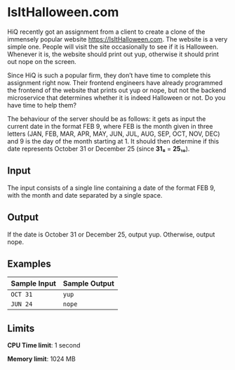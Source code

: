 # IsItHalloween.com

HiQ recently got an assignment from a client to create a clone of the immensely popular website https://IsItHalloween.com. The website is a very simple one. People will visit the site occasionally to see if it is Halloween. Whenever it is, the website should print out yup, otherwise it should print out nope on the screen.

Since HiQ is such a popular firm, they don’t have time to complete this assignment right now. Their frontend engineers have already programmed the frontend of the website that prints out yup or nope, but not the backend microservice that determines whether it is indeed Halloween or not. Do you have time to help them?

The behaviour of the server should be as follows: it gets as input the current date in the format FEB 9, where FEB is the month given in three letters (JAN, FEB, MAR, APR, MAY, JUN, JUL, AUG, SEP, OCT, NOV, DEC) and 9 is the day of the month starting at 1. It should then determine if this date represents October 31 or December 25 (since **31₈** = **25₁₀**).

## Input

The input consists of a single line containing a date of the format FEB 9, with the month and date separated by a single space.

## Output

If the date is October 31 or December 25, output yup. Otherwise, output nope.

## Examples

Sample Input | Sample Output
-|-
`OCT 31` | `yup`
`JUN 24` | `nope`

## Limits

**CPU Time limit**: 1 second

**Memory limit**: 1024 MB